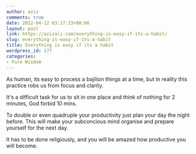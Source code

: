 ```yaml
---
author: aziz
comments: true
date: 2012-04-12 03:17:23+00:00
layout: post
link: https://azizali.com/everything-is-easy-if-its-a-habit/
slug: everything-is-easy-if-its-a-habit
title: Everything is easy if its a habit
wordpress_id: 177
categories:
- Pure Wisdom
---
```


As human, its easy to process a bajilion things at a time, but in reality this practice robs us from focus and clarity.

It's a difficult task for us to sit in one place and think of nothing for 2 minutes, God forbid 10 mins.

To double or even quadruple your productivity just plan your day the night before. This will make your subconcious mind organise and prepare yourself for the next day.

It has to be done religiously, and you will be amazed how productive you will become.
